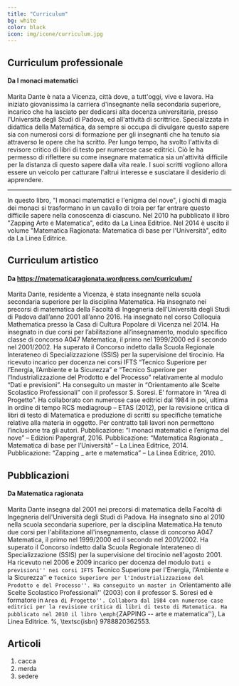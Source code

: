 ```yaml
---
title: "Curriculum"
bg: white
color: black
icon: img/icone/curriculum.jpg
---
```


## Curriculum professionale

#### Da I monaci matematici
Marita Dante è nata a Vicenza, città dove, a tutt'oggi, vive e lavora. Ha iniziato giovanissima la carriera d'insegnante nella secondaria superiore, incarico che ha lasciato per dedicarsi alta docenza universitaria, presso l'Università degli Studi di Padova, ed all'attività di scrittrice. Specializzata in didattica della Matemática, da sempre si occupa di divulgare questo sapere sia con numerosi corsi di formazione per gli insegnanti che ha tenuto sia attraverso le opere che ha scritto. Per lungo tempo, ha svolto l'attivita di revisore critico di libri di testo per numerose case editrici. Ciò le ha permesso di riflettere su come insegnare matematica sia un'attività difficile per la distanza di questo sapere dalla vita reale. I suoi scritti vogliono allora essere un veicolo per catturare l'altrui interesse e susciatare il desiderio di apprendere.

---

In questo libro, "I monaci matematici e l'enigma del nove", i giochi di magia dei monaci si trasformano in un cavallo di troia per far entrare questo difficile sapere nella conoscenza di ciascuno. Nel 2010 ha pubblicato il libro "Zapping Arte e Matematica", edito da La Linea Editrice. Nel 2014 è uscito il volume "Matematica Ragionata: Matematica di base per l'Università", edito da La Linea Editrice.

## Curriculum artistico

#### Da https://matematicaragionata.wordpress.com/curriculum/
Marita Dante, residente a Vicenza, è stata insegnante nella scuola secondaria superiore per la disciplina Matematica. Ha insegnato nei precorsi di matematica della Facoltà di Ingegneria dell’Università degli Studi di Padova dall’anno 2001 all’anno 2016. Ha insegnato nel corso Colloquia Mathematica presso la Casa di Cultura Popolare di Vicenza nel 2014. Ha insegnato in due corsi per l’abilitazione all’insegnamento, modulo specifico classe di concorso A047 Matematica, il primo nel 1999/2000 ed il secondo nel 2001/2002. Ha superato il Concorso indetto dalla Scuola Regionale Interateneo di Specializzazione (SSIS) per la supervisione del tirocinio. Ha ricevuto incarico per docenza nei corsi IFTS “Tecnico Superiore per l’Energia, l’Ambiente e la Sicurezza” e “Tecnico Superiore per l’Industrializzazione del Prodotto e del Processo” relativamente al modulo “Dati e previsioni”. Ha conseguito un master in “Orientamento alle Scelte Scolastico Professionali” con il professor S. Soresi. E’ formatore in “Area di Progetto”. Ha collaborato con numerose case editrici dal 1984 in poi, ultima in ordine di tempo RCS mediagroup – ETAS (2012), per la revisione critica di libri di testo di Matematica e produzione di scritti su specifiche tematiche relative alla materia in oggetto. Per contratto tali lavori non permettono l’inclusione tra gli autori. Pubblicazione: “I monaci matematici e l’enigma del nove” – Edizioni Papergraf, 2016. Pubblicazione: “Matematica Ragionata _ Matematica di base per l’Università” – La Linea Editrice, 2014. Pubblicazione: “Zapping _ arte e matematica” – La Linea Editrice, 2010.

## Pubblicazioni

#### Da Matematica ragionata
Marita Dante insegna dal 2001 nei precorsi di matematica della Facoltà di Ingegneria dell'Università degli Studi di Padova. Ha insegnato sino al 2010 nella scuola secondaria superiore, per la disciplina Matematica.Ha tenuto due corsi per l'abilitazione all'insegnamento, classe di concorso A047 Matematica, il primo nel 1999/2000 ed il secondo nel 2001/2002. Ha superato il Concorso indetto dalla Scuola Regionale Interateneo di Specializzazione (SSIS) per la supervisione del tirocinio nell'agosto 2001. Ha ricevuto nel 2006 e 2009 incarico per docenza del modulo ``Dati e previsioni'' nei corsi IFTS ``Tecnico Superiore per l'Energia, l'Ambiente e la Sicurezza'' e ``Tecnico Superiore per l'Industrializzazione del Prodotto e del Processo''. Ha conseguito un master in ``Orientamento alle Scelte Scolastico Professionali'' (2003) con il professor S. Soresi ed è formatore in ``Area di Progetto''. Collabora dal 1984 con numerose case editrici per la revisione critica di libri di testo di Matematica. Ha pubblicato nel 2010 il libro \emph{``ZAPPING -- arte e matematica''}, La Linea Editrice. %, \textsc{isbn} 9788820362553.

## Articoli

1. cacca
2. merda
3. sedere

